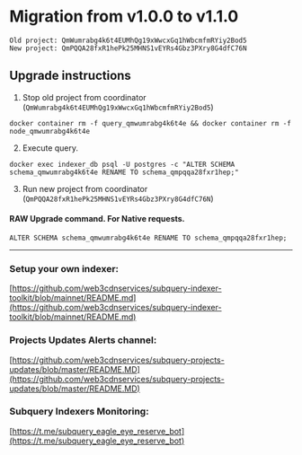 # Migration from v1.0.0 to v1.1.0
```
Old project: QmWumrabg4k6t4EUMhQg19xWwcxGq1hWbcmfmRYiy2Bod5
New project: QmPQQA28fxR1hePk25MHNS1vEYRs4Gbz3PXry8G4dfC76N
```


## Upgrade instructions
 1) Stop old project from coordinator (`QmWumrabg4k6t4EUMhQg19xWwcxGq1hWbcmfmRYiy2Bod5`)

```
docker container rm -f query_qmwumrabg4k6t4e && docker container rm -f node_qmwumrabg4k6t4e
```

 2) Execute query.

```
docker exec indexer_db psql -U postgres -c "ALTER SCHEMA schema_qmwumrabg4k6t4e RENAME TO schema_qmpqqa28fxr1hep;"

```

 3) Run new project from coordinator (`QmPQQA28fxR1hePk25MHNS1vEYRs4Gbz3PXry8G4dfC76N`)

#### RAW Upgrade command. For Native requests.
`ALTER SCHEMA schema_qmwumrabg4k6t4e RENAME TO schema_qmpqqa28fxr1hep;`


___
### Setup your own indexer:

[https://github.com/web3cdnservices/subquery-indexer-toolkit/blob/mainnet/README.md](https://github.com/web3cdnservices/subquery-indexer-toolkit/blob/mainnet/README.md)

### Projects Updates Alerts channel:

[https://github.com/web3cdnservices/subquery-projects-updates/blob/master/README.MD](https://github.com/web3cdnservices/subquery-projects-updates/blob/master/README.MD)

### Subquery Indexers Monitoring:

[https://t.me/subquery_eagle_eye_reserve_bot](https://t.me/subquery_eagle_eye_reserve_bot)
